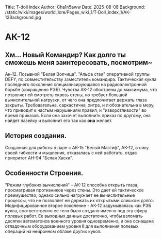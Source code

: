 Title: T-doll index
Author: Cha1n5aww
Date: 2025-08-08
Background: /static/wiki/images/world_lore/Pages_wiki_1/T-Doll_index_1/AK-12Background.jpg

# АК-12
## 	Хм... Новый Командир? Как долго ты сможешь меня заинтересовать, посмотрим~
Ак-12. Позывной "Белая Волчица". "Альфа стаи" оперативной группы DEFY, по совместительству заместитель командира. Тактическая кукла последнего поколения специализирующаяся на радиоэлектронной борьбе (сокращенно РЭБ). Чувства АК-12 обострены до максимума, что позволяет ей смотреть сквозь стены, но требует большой вычислительной нагрузки, от чего она предпочитает держать глаза закрыты. Требовательна, саркастична, хитра, и любознательна в меру, что приводит к частым нарушениям правил, и "изворотливости" во время приказов. Если она захочет выполнить приказ по другому, она найдет лазейку и выполнит его так как **она** желает.
## История создания.
Созданная для работы в паре с АК-15 "Белый Мастиф", АК-12, в силу своей гибкости и мышления, отказалась с ней работать, отдав приоритет АН-94 "Белая Хаски".
## Особенности Строения.    
"Режим глубоких вычислений" - АК-12 способна открыть глаза, просматривая противников через стены. Это дает ей тактическое преимущество, однако сильно нагружает ее вычислительные процессы, что не позволяет ей держать их открытыми слишком долго.
Модифицированное второе поколение - АК-12 задумывалась как РЭБ кукла, соответственно ее тело было создано именно под эту сферу полевых работ. Ее выходных данных достаточно, чтобы взломать десятки автоматонов военного уровня одновременно, и она оснащена отладочным оборудованием уровня II для выполнения полевых операций на нейронном облаке других кукол.
